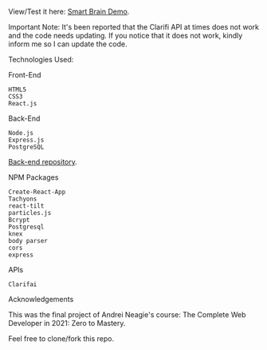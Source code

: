 View/Test it here: [Smart Brain Demo](https://smart-brain-app-fend.herokuapp.com/).

Important Note: It's been reported that the Clarifi API at times does not work and the code needs updating. If you notice that it does not work, kindly inform me so I can update the code.

Technologies Used:

Front-End

    HTML5
    CSS3
    React.js

Back-End

    Node.js
    Express.js
    PostgreSQL
[Back-end repository](https://github.com/furbo1/smart-brain-API-node/).

NPM Packages

    Create-React-App
    Tachyons
    react-tilt
    particles.js
    Bcrypt
    Postgresql
    knex
    body parser
    cors
    express

APIs

    Clarifai
   

Acknowledgements

This was the final project of Andrei Neagie's course: The Complete Web Developer in 2021: Zero to Mastery.

Feel free to clone/fork this repo.
